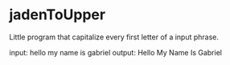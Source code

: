 # jadenToUpper
Little program that capitalize every first letter of a input phrase.

input: hello my name is gabriel
output: Hello My Name Is Gabriel
